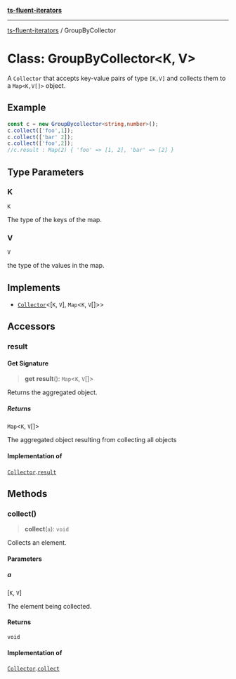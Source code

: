 [**ts-fluent-iterators**](../README.md)

---

[ts-fluent-iterators](../README.md) / GroupByCollector

# Class: GroupByCollector\<K, V\>

A `Collector` that accepts key-value pairs of type `[K,V]` and collects them to a `Map<K,V[]>` object.

## Example

```ts
const c = new GroupBycollector<string,number>();
c.collect(['foo',1]);
c.collect(['bar' 2]);
c.collect(['foo',2]);
//c.result : Map(2) { 'foo' => [1, 2], 'bar' => [2] }
```

## Type Parameters

### K

`K`

The type of the keys of the map.

### V

`V`

the type of the values in the map.

## Implements

- [`Collector`](../interfaces/Collector.md)\<\[`K`, `V`\], `Map`\<`K`, `V`[]\>\>

## Accessors

### result

#### Get Signature

> **get** **result**(): `Map`\<`K`, `V`[]\>

Returns the aggregated object.

##### Returns

`Map`\<`K`, `V`[]\>

The aggregated object resulting from collecting all objects

#### Implementation of

[`Collector`](../interfaces/Collector.md).[`result`](../interfaces/Collector.md#result)

## Methods

### collect()

> **collect**(`a`): `void`

Collects an element.

#### Parameters

##### a

\[`K`, `V`\]

The element being collected.

#### Returns

`void`

#### Implementation of

[`Collector`](../interfaces/Collector.md).[`collect`](../interfaces/Collector.md#collect)
